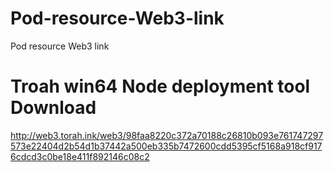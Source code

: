 # Pod-resource-Web3-link

Pod resource Web3 link

# Troah win64 Node deployment tool  Download
http://web3.torah.ink/web3/98faa8220c372a70188c26810b093e761747297573e22404d2b54d1b37442a500eb335b7472600cdd5395cf5168a918cf9176cdcd3c0be18e411f892146c08c2

